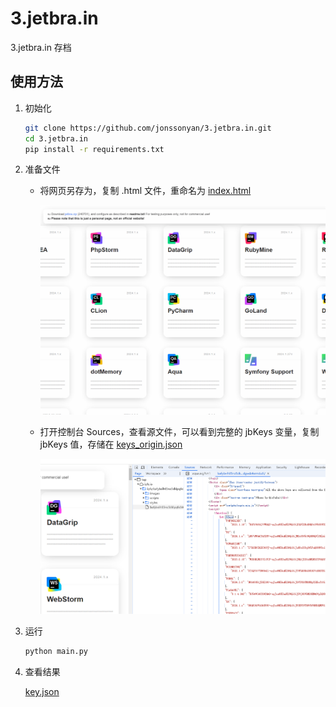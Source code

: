 # 3.jetbra.in

3.jetbra.in 存档

## 使用方法

1. 初始化

    ```bash
    git clone https://github.com/jonssonyan/3.jetbra.in.git
    cd 3.jetbra.in
    pip install -r requirements.txt
    ```

2. 准备文件

    - 将网页另存为，复制 .html 文件，重命名为 [index.html](index.html)

      ![index.html](img/index.html.gif)

    - 打开控制台 Sources，查看源文件，可以看到完整的 jbKeys 变量，复制 jbKeys
      值，存储在 [keys_origin.json](keys_origin.json)

      ![key_origin](img/key_origin.png)

3. 运行

    ```bash
    python main.py
    ```

4. 查看结果

   [key.json](keys.json)